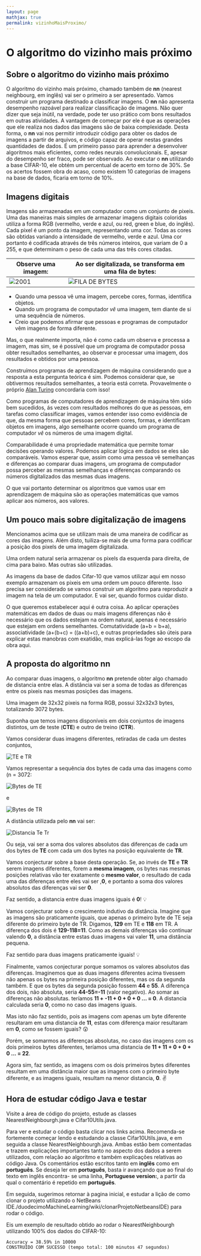 ```yaml
---
layout: page
mathjax: true
permalink: vizinhoMaisProximo/
---
```


# O algoritmo do vizinho mais próximo


## Sobre o algoritmo do vizinho mais próximo


O algoritmo do vizinho mais próximo, chamado também de **nn** (nearest neighbourg, em inglês) vai ser o primeiro a ser apresentado. Vamos construir um programa destinado a classificar imagens. O **nn** não apresenta desempenho razoável para realizar classificação de imagens. Não quer dizer que seja inútil, na verdade, pode ter uso prático com bons resultados em outras atividades.
A vantagem de começar por ele é que as operações que ele realiza nos dados das imagens são de  baixa complexidade. Desta forma, o **nn** vai nos permitir introduzir código para obter os dados de imagens a partir de arquivos, e código capaz de operar nestas grandes quantidades de dados. É um primeiro passo para aprender a desenvolver algoritmos mais eficientes, como redes neurais convolucionais.
E, apesar do desempenho ser fraco, pode ser observado. Ao executar o **nn** utilizando a base CIFAR-10, ele obtém um percentual de acerto em torno de 30%. Se os acertos fossem obra do acaso, como existem 10 categorias de imagens na base de dados, ficaria em torno de 10%.

## Imagens digitais

Imagens são armazenadas em um computador como um conjunto de pixeis. Uma das maneiras mais simples de armazenar imagens digitais coloridas utiliza a forma RGB (vermelho, verde e azul, ou red, green e blue, do inglês). Cada pixel é um ponto da imagem, representando uma cor. Todas as cores são obtidas variando a intensidade de vermelho, verde e azul. Uma cor portanto é codificada através de três números inteiros, que variam de 0 a 255, e que determinam o peso de cada uma das três cores citadas.

Observe uma imagem: | Ao ser digitalizada, se transforma em uma fila de bytes:
---------------------------------------------- | --------------------------------------------------------
![2001](https://duodecimo.github.io/duodecimoMachineLearning/assets/images/2001Monkey.png") | ![FILA DE BYTES](https://duodecimo.github.io/duodecimoMachineLearning/assets/images/filaDeBytes.png")

* Quando uma pessoa vê uma imagem, percebe cores, formas, identifica objetos.
* Quando um programa de computador _vê_ uma imagem, tem diante de si uma sequência de números.
* Creio que podemos afirmar que pessoas e programas de computador vêm imagens de forma diferente.

Mas, o que realmente importa, não é como cada um observa e processa a imagem, mas sim, se é possível que um programa de computador possa obter resultados semelhantes, ao observar e processar uma imagem, dos resultados e obtidos por uma pessoa.

Construímos programas de aprendizagem de máquina considerando que a resposta a esta pergunta teórica é sim.
Podemos considerar que, se obtivermos resultados semelhantes, a teoria está correta. Provavelmente o próprio [Alan Turing](https://pt.wikipedia.org/wiki/Alan_Turing) concordaria com isso!

Como programas de computadores de aprendizagem de máquina têm sido bem sucedidos, ás vezes com resultados melhores do que as pessoas, em tarefas como classificar images, vamos entender isso como evidência de que, da mesma forma que pessoas percebem cores, formas, e identificam objetos em imagens, algo semelhante ocorre quando um programa de computador _vê_ os números de uma imagem digital.

Comparabilidade é uma propriedade matemática que permite tomar decisões operando valores. Podemos aplicar lógica em dados se eles são comparáveis. Vamos esperar que, assim como uma pessoa vê semelhanças e diferenças ao comparar duas imagens, um programa de computador possa perceber as mesmas semelhanças e diferenças comparando os números digitalizados das mesmas duas imagens.

O que vai portanto determinar os algoritmos que vamos usar em aprendizagem de máquina são as operações matemáticas que vamos aplicar aos números, aos valores.

## Um pouco mais sobre digitalização de imagens

Mencionamos acima que se utilizam mais de uma maneira de codificar as cores das imagens. Além disto, tuiliza-se mais de uma forma para codificar a posição dos pixels de uma imagem digitalizada.

Uma ordem natural seria armazenar os pixels da esquerda para direita, de cima para baixo. Mas outras são utilizadas.

As imagens da base de dados Cifar-10 que vamos utilizar aqui em nosso exemplo armazenam os pixeis em uma ordem um pouco diferente. Isso precisa ser considerado se vamos construir um algoritmo para reproduzir a imagem na tela de um computador. E vai ser, quando formos cuidar disto.

O que queremos estabelecer aqui é outra coisa. Ao aplicar operações matemáticas em dados de duas ou mais imagens diferenças não é necessário que os dados estejam na ordem natural, apenas é necessário que estejam em ordens semelhantes. Comutatividade (a+b = b+a), associatividade (a+(b+c) = ((a+b)+c), e outras propriedades são úteis para explicar estas manobras com exatidão, mas explicá-las foge ao escopo da obra aqui.

## A proposta do algoritmo nn

Ao comparar duas imagens, o algoritmo **nn** pretende obter algo chamado de distancia entre elas.
A distância vai ser a soma de todas as diferenças entre os pixeis nas mesmas posições das imagens.

Uma imagem de 32x32 pixeis na forma RGB, possui 32x32x3 bytes, totalizando 3072 bytes.

Suponha que temos imagens disponíveis em dois conjuntos de imagens distintos, um de teste (**CTE**) e outro de treino (**CTR**).

Vamos considerar duas imagens diferentes, retiradas de cada um destes conjuntos,

![TE e TR](https://duodecimo.github.io/duodecimoMachineLearning/assets/images/TeTr.png)

Vamos representar a sequência dos bytes de cada uma das imagens como (n = 3072:

![Bytes de TE](https://duodecimo.github.io/duodecimoMachineLearning/assets/images/SeqPte.png)  

e  

![Bytes de TR](https://duodecimo.github.io/duodecimoMachineLearning/assets/images/SeqPtr.png)  

A distância utilizada pelo **nn** vai ser:  

![Distancia Te Tr](https://duodecimo.github.io/duodecimoMachineLearning/assets/images/SumSeqTeTr.png)  

Ou seja, vai ser a soma dos valores absolutos das diferenças de cada um dos bytes de **TE** com cada um dos bytes na posição equivalente de **TR**.

Vamos conjecturar sobre a base desta operação. Se, ao invés de **TE** e **TR** serem imagens diferentes, forem a **mesma imagem**, os bytes nas mesmas posições relativas vão ter exatamente o **mesmo valor**, o resultado de cada uma das diferenças entre eles vai ser ,**0**, e portanto a soma dos valores absolutos das diferenças vai ser **0**.

Faz sentido, a distancia entre duas imagens iguais é **0**! :bulb:

Vamos conjecturar sobre o crescimento indutivo da distância. Imagine que as imagens são praticamente iguais, que apenas o primeiro byte de TE seja diferente do primeiro byte de TR. Digamos, **129** em TE e **118** em TR.
A diferença dos dois é **129-118=11**. Como as demais diferenças vão continuar valendo **0**, a distância entre estas duas imagens vai valer **11**, uma distância pequena.

Faz sentido para duas imagens praticamente iguais! :bulb:

Finalmente, vamos conjecturar porque somamos os valores absolutos das diferenças. Imaginemos que as duas imagens diferentes acima tivessem não apenas os bytes na primeira posição diferentes, mas os da segunda também. E que os bytes da segunda posição fossem **44** e **55**. A diferença dos dois, não absoluta, seria **44-55=-11** (valor negativo). Ao somar as diferenças não absolutas. teríamos **11 + -11 + 0 + 0 + 0 ... = 0**. A distancia calculada seria **0**, como no caso das imagens iguais.

Mas isto não faz sentido, pois as imagens com apenas um byte diferente resultaram em uma distancia de **11**, estas com diferença maior resultaram em **0**, como se fossem iguais? :astonished:

Porém, se somarmos as diferenças absolutas, no caso das imagens com os dois primeiros bytes diferentes, teríamos uma distancia de **11 + 11 + 0 + 0 + 0 ... = 22**.

Agora sim, faz sentido, as imagens com os dois primeiros bytes diferentes resultam em uma distância maior que as imagens com o primeiro byte diferente, e as imagens iguais, resultam na menor distancia, **0**. :v:

## Hora de estudar código Java e testar

Visite a área de código do projeto, estude as classes NearestNeighbourgh.java e Cifar10Utils.java.

Para ver e estudar o código basta clicar nos links acima. Recomenda-se fortemente começar lendo e estudando a classe Cifar10Utils.java, e em seguida a classe NearestNeighbourgh.java. Ambas estão bem comentadas e trazem explicações importantes tanto no aspecto dos dados a serem utilizados, com relação ao algoritmo e também explicações relativas ao código Java. Os comentários estão escritos tanto em **inglês** como em **português**.
Se deseja ler em **português**, basta ir avançando que ao final do texto em inglês encontra- se uma linha, **Portuguese version:**, a partir da qual o comentário é repetido em **português**.


Em seguida, sugerimos retornar à pagina inicial, e estudar a lição de como clonar o projeto utilizando o NetBeans IDE./duodecimoMachineLearning/wiki/clonarProjetoNetbeansIDE) para rodar o código.

Eis um exemplo de resultado obtido ao rodar o NearestNeighbourgh utilizando 100% dos dados do CIFAR-10:
```
Accuracy = 38.59% in 10000
CONSTRUÍDO COM SUCESSO (tempo total: 100 minutos 47 segundos)
```


